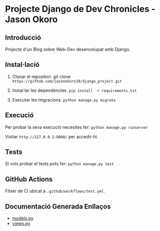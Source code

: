 # Projecte Django de Dev Chronicles - Jason Okoro

## Introducció
Projecte d'un Blog sobre Web-Dev desenvolupat amb Django.

## Instal·lació
1. Clonar el repositori.
git clone `https://github.com/jasonokoro10/django_project.git`

2. Instal·lar les dependències.
`pip install -r requirements.txt`

3. Executar les migracions.
`python manage.py migrate`

## Execució
Per probar la seva execució necesites fer:
`python manage.py runserver`  

Visitar `http://127.0.0.1:8000/` per accedir-hi.

## Tests
Si vols probar el tests pots fer:
`python manage.py test`

## GitHub Actions
Fitxer de CI ubicat a `.github/workflows/test.yml`.

## Documentació Generada Enllaços
- [models.py](https://htmlpreview.github.io/?https://github.com/jasonokoro10/django_project/blob/main/docs/blog.models.html)
- [views.py](https://htmlpreview.github.io/?https://github.com/jasonokoro10/django_project/blob/main/docs/blog.views.html)